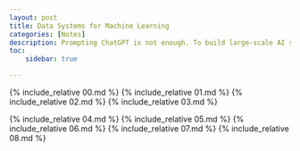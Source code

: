 ```yaml
---
layout: post
title: Data Systems for Machine Learning
categories: [Notes]
description: Prompting ChatGPT is not enough. To build large-scale AI systems, it is imperative to understand how to design the proper systems to optimize all the computations. The following blog is a deep-dive into system/data design for Machine Learning frameworks.
toc:
    sidebar: true

---
```


{% include_relative 00.md %}
{% include_relative 01.md %}
{% include_relative 02.md %}
{% include_relative 03.md %}

{% include_relative 04.md %}
{% include_relative 05.md %}
{% include_relative 06.md %}
{% include_relative 07.md %}
{% include_relative 08.md %}
